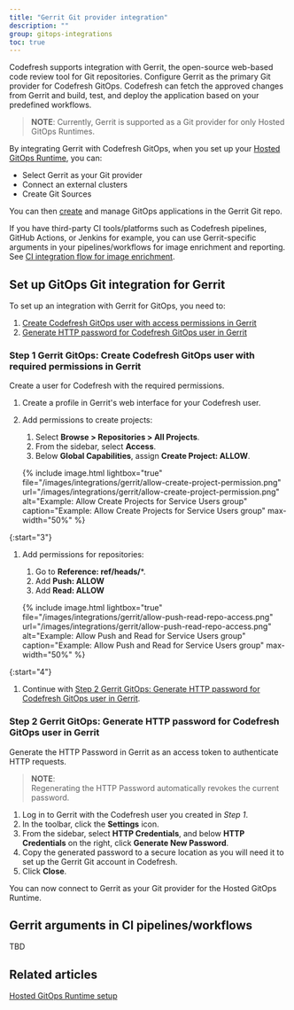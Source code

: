 ```yaml
---
title: "Gerrit Git provider integration"
description: ""
group: gitops-integrations
toc: true
---
```




Codefresh supports integration with Gerrit, the open-source web-based code review tool for Git repositories. Configure Gerrit as the primary Git provider for Codefresh GitOps. Codefresh can fetch the approved changes from Gerrit and build, test, and deploy the application based on your predefined workflows.

>**NOTE**:
Currently, Gerrit is supported as a Git provider for only Hosted GitOps Runtimes.


By integrating Gerrit with Codefresh GitOps, when you set up your [Hosted GitOps Runtime]({{site.baseurl}}/docs/installation/gitops/hosted-runtime/), you can:
* Select Gerrit as your Git provider
* Connect an external clusters
* Create Git Sources   

You can then [create]({{site.baseurl}}/docs/deployments/gitops/create-application/) and manage GitOps applications in the Gerrit Git repo.

If you have third-party CI tools/platforms such as Codefresh pipelines, GitHub Actions, or Jenkins for example, you can use Gerrit-specific arguments in your pipelines/workflows for image enrichment and reporting. See [CI integration flow for image enrichment]({{site.baseurl}}/docs/gitops-integrations/image-enrichment-overview/#ci-integration-flow-for-image-enrichment).   




## Set up GitOps Git integration for Gerrit
To set up an integration with Gerrit for GitOps, you need to:
1. [Create Codefresh GitOps user with access permissions in Gerrit](#step-1-gerrit-gitops-create-codefresh-gitops-user-with-required-permissions-in-gerrit)
1. [Generate HTTP password for Codefresh GitOps user in Gerrit](#step-2-gerrit-gitops-generate-http-password-for-codefresh-gitops-user-in-gerrit)

### Step 1 Gerrit GitOps: Create Codefresh GitOps user with required permissions in Gerrit

Create a user for Codefresh with the required permissions.

1. Create a profile in Gerrit's web interface for your Codefresh user.
1. Add permissions to create projects:
    1. Select **Browse > Repositories > All Projects**.
    1. From the sidebar, select **Access**.
    1. Below **Global Capabilities**, assign **Create Project: ALLOW**.

    {% include 
   image.html 
   lightbox="true" 
   file="/images/integrations/gerrit/allow-create-project-permission.png" 
   url="/images/integrations/gerrit/allow-create-project-permission.png" 
   alt="Example: Allow Create Projects for Service Users group" 
   caption="Example: Allow Create Projects for Service Users group"
   max-width="50%" 
   %}

{:start="3"}
1. Add permissions for repositories:
    1. Go to **Reference: ref/heads/***.
    1. Add **Push: ALLOW**
    1. Add **Read: ALLOW**

    {% include 
   image.html 
   lightbox="true" 
   file="/images/integrations/gerrit/allow-push-read-repo-access.png" 
   url="/images/integrations/gerrit/allow-push-read-repo-access.png" 
   alt="Example: Allow Push and Read for Service Users group" 
   caption="Example: Allow Push and Read for Service Users group"
   max-width="50%" 
   %}

{:start="4"}
1. Continue with [Step 2 Gerrit GitOps: Generate HTTP password for Codefresh GitOps user in Gerrit](#step-2-gerrit-gitops-generate-http-password-for-codefresh-gitops-user-in-gerrit).

### Step 2 Gerrit GitOps: Generate HTTP password for Codefresh GitOps user in Gerrit
Generate the HTTP Password in Gerrit as an access token to authenticate HTTP requests. 


>**NOTE**:  
Regenerating the HTTP Password automatically revokes the current password. 

1. Log in to Gerrit with the Codefresh user you created in _Step 1_.
1. In the toolbar, click the **Settings** icon.
1. From the sidebar, select **HTTP Credentials**, and below **HTTP Credentials** on the right, click **Generate New Password**.
1. Copy the generated password to a secure location as you will need it to set up the Gerrit Git account in Codefresh.
1. Click **Close**.

You can now connect to Gerrit as your Git provider for the Hosted GitOps Runtime. 
 
## Gerrit arguments in CI pipelines/workflows
TBD

## Related articles
[Hosted GitOps Runtime setup]({{site.baseurl}}/docs/installation/gitops/hosted-runtime/)  
